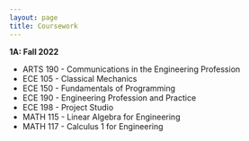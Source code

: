 ```yaml
---
layout: page
title: Coursework
---
```


**1A: Fall 2022**
- ARTS 190 \- Communications in the Engineering Profession
- ECE 105 \- Classical Mechanics                          
- ECE 150 \- Fundamentals of Programming                  
- ECE 190 \- Engineering Profession and Practice          
- ECE 198 \- Project Studio                               
- MATH 115 \- Linear Algebra for Engineering              
- MATH 117 \- Calculus 1 for Engineering                  




